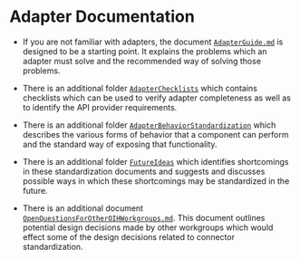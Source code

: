 # Adapter Documentation

* If you are not familiar with adapters, the document [`AdapterGuide.md`](/Adapters/AdapterGuide.md) is
designed to be a starting point.  It explains the problems which an adapter must
solve and the recommended way of solving those problems.

* There is an additional folder
[`AdapterChecklists`](/Adapters/AdapterChecklists/)
which contains checklists which can be used to verify adapter completeness as
well as to identify the API provider requirements.

* There is an additional folder
[`AdapterBehaviorStandardization`](/Adapters/AdapterBehaviorStandardization)
which describes the various forms of behavior that a component can perform and
the standard way of exposing that functionality.

* There is an additional folder [`FutureIdeas`](/Adapters/FutureIdeas) which identifies
shortcomings in these standardization documents and suggests and discusses
possible ways in which these shortcomings may be standardized in the future.

* There is an additional document
[`OpenQuestionsForOtherOIHWorkgroups.md`](/Adapters/OpenQuestionsForOtherOIHWorkgroups.md).
This document outlines potential design decisions made by other workgroups which
would effect some of the design decisions related to connector standardization.